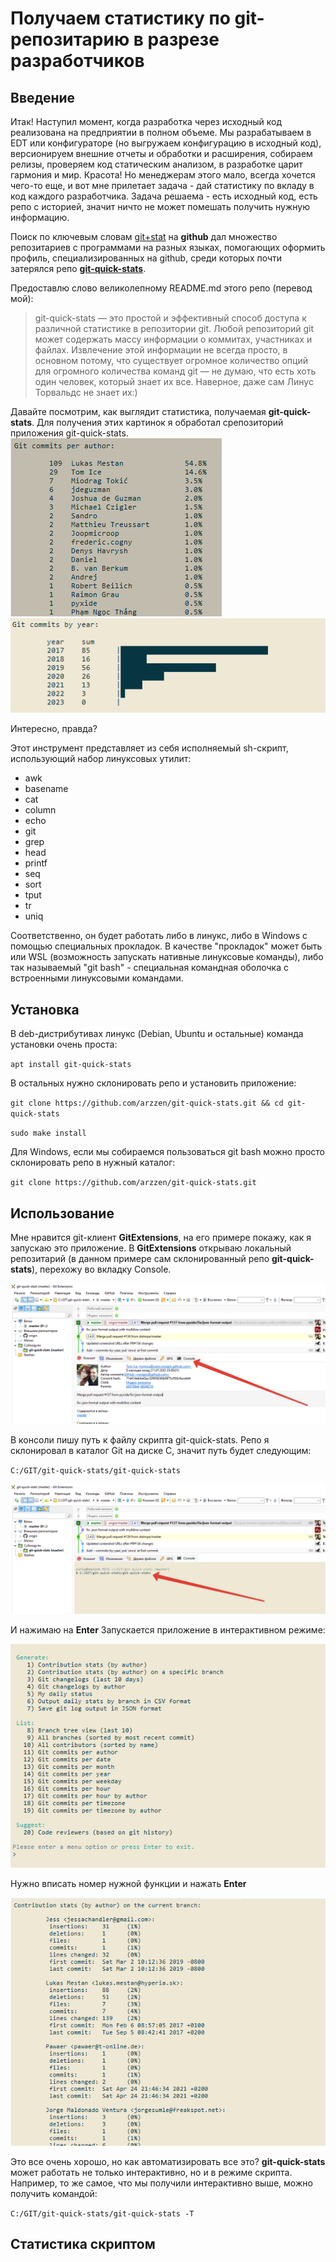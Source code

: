# Получаем статистику по git-репозитарию в разрезе разработчиков

## Введение

Итак! Наступил момент, когда разработка через исходный код реализована на предприятии в полном объеме. Мы разрабатываем в EDT или конфигураторе (но выгружаем конфигурацию в исходный код), версионируем внешние отчеты и обработки и расширения, собираем релизы, проверяем код статическим анализом, в разработке царит гармония и мир. Красота!
Но менеджерам этого мало, всегда хочется чего-то еще, и вот мне прилетает задача - дай статистику по вкладу в код каждого разработчика.
Задача решаема - есть исходный код, есть репо с историей, значит ничто не может помешать получить нужную информацию.

Поиск по ключевым словам [git+stat](https://github.com/search?q=git+stat) на **github** дал множество репозитариев с программами на разных языках, помогающих оформить профиль, специализированных на github, среди которых почти затерялся репо **[git-quick-stats](https://github.com/arzzen/git-quick-stats)**.

Предоставлю слово великолепному README.md этого репо (перевод мой):
> git-quick-stats — это простой и эффективный способ доступа к различной статистике в репозитории git.
> Любой репозиторий git может содержать массу информации о коммитах, участниках и файлах. Извлечение этой информации не всегда просто, в основном потому, что существует огромное количество опций для огромного количества команд git — не думаю, что есть хоть один человек, который знает их все. Наверное, даже сам Линус Торвальдс не знает их:)

Давайте посмотрим, как выглядит статистика, получаемая **git-quick-stats**. Для получения этих картинок я обработал срепозиторий приложения git-quick-stats.
![git-commit-per-author](https://github.com/yuriybylinkin/git_stat/raw/main/Image/01-Intro-git-commit-per-author.png)
![git-commit-per-year](https://github.com/yuriybylinkin/git_stat/raw/main/Image/02-Intro-git-commit-per-year.png)

Интересно, правда?

Этот инструмент представляет из себя исполняемый sh-скрипт, использующий набор линуксовых утилит:
- awk
- basename
- cat
- column
- echo
- git
- grep
- head
- printf
- seq
- sort
- tput
- tr
- uniq

Соответственно, он будет работать либо в линукс, либо в Windows с помощью специальных прокладок. В качестве "прокладок" может быть или WSL (возможность запускать нативные линуксовые команды), либо так называемый "git bash" - специальная командная оболочка с встроенными линуксовыми командами.

## Установка

В deb-дистрибутивах линукс (Debian, Ubuntu и остальные) команда установки очень проста:

`apt install git-quick-stats`

В остальных нужно склонировать репо и установить приложение:

`git clone https://github.com/arzzen/git-quick-stats.git && cd git-quick-stats`

`sudo make install`

Для Windows, если мы собираемся пользоваться git bash можно просто склонировать репо в нужный каталог:

`git clone https://github.com/arzzen/git-quick-stats.git`

## Использование

Мне нравится git-клиент **GitExtensions**, на его примере покажу, как я запускаю это приложение. В **GitExtensions** открываю локальный репозитарий (в данном примере сам склонированный репо **git-quick-stats**), перехожу во вкладку Console.

![gitextensions](https://github.com/yuriybylinkin/git_stat/raw/main/Image/03-Use-git-extensions.png)

В консоли пишу путь к файлу скрипта git-quick-stats. Репо я склонировал в каталог Git на диске C, значит путь будет следующим:

`C:/GIT/git-quick-stats/git-quick-stats`

![gitextensions-console](https://github.com/yuriybylinkin/git_stat/raw/main/Image/04-Use-git-extensions-console.png)

И нажимаю на **Enter**
Запускается приложение в интерактивном режиме:

![interactive-menu](https://github.com/yuriybylinkin/git_stat/raw/main/Image/05-Use-interactive-menu.png)

Нужно вписать номер нужной функции и нажать **Enter**

![contribution-stats](https://github.com/yuriybylinkin/git_stat/raw/main/Image/06-Use-contribution-stats.png)

Это все очень хорошо, но как автоматизировать все это?
**git-quick-stats** может работать не только интерактивно, но и в режиме скрипта. Например, то же самое, что мы получили интерактивно выше, можно получить командой:

`C:/GIT/git-quick-stats/git-quick-stats -T`


## Статистика скриптом
